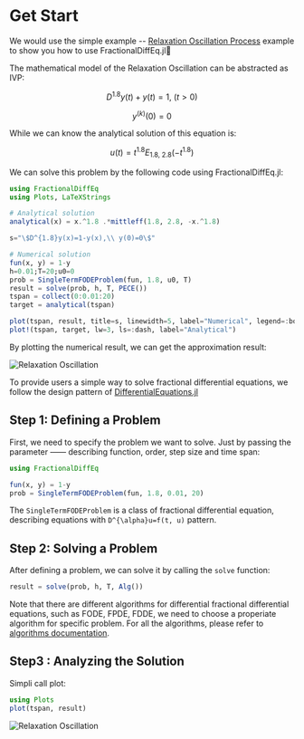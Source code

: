 # Get Start

We would use the simple example -- [Relaxation Oscillation Process](https://encyclopediaofmath.org/wiki/Relaxation_oscillation) example to show you how to use FractionalDiffEq.jl🙂

The mathematical model of the Relaxation Oscillation can be abstracted as IVP:

```math
D^{1.8}y(t)+y(t)=1,\ (t>0)
```

```math
y^{(k)}(0)=0
```

While we can know the analytical solution of this equation is:

```math
u(t)=t^{1.8}E_{1.8,\ 2.8}(-t^{1.8})
```

We can solve this problem by the following code using FractionalDiffEq.jl:

```julia
using FractionalDiffEq
using Plots, LaTeXStrings

# Analytical solution
analytical(x) = x.^1.8 .*mittleff(1.8, 2.8, -x.^1.8)

s="\$D^{1.8}y(x)=1-y(x),\\ y(0)=0\$"

# Numerical solution
fun(x, y) = 1-y
h=0.01;T=20;u0=0
prob = SingleTermFODEProblem(fun, 1.8, u0, T)
result = solve(prob, h, T, PECE())
tspan = collect(0:0.01:20)
target = analytical(tspan)

plot(tspan, result, title=s, linewidth=5, label="Numerical", legend=:bottomright)
plot!(tspan, target, lw=3, ls=:dash, label="Analytical")
```

By plotting the numerical result, we can get the approximation result:

![Relaxation Oscillation](./assets/example.png)

To provide users a simple way to solve fractional differential equations, we follow the design pattern of [DifferentialEquations.jl](https://github.com/SciML/DifferentialEquations.jl)

## Step 1: Defining a Problem

First, we need to specify the problem we want to solve. Just by passing the parameter —— describing function, order, step size and time span:

```julia
using FractionalDiffEq

fun(x, y) = 1-y
prob = SingleTermFODEProblem(fun, 1.8, 0.01, 20)
```

The ```SingleTermFODEProblem``` is a class of fractional differential equation, describing equations with ``D^{\alpha}u=f(t, u)`` pattern.

## Step 2: Solving a Problem

After defining a problem, we can solve it by calling the ```solve``` function:

```julia
result = solve(prob, h, T, Alg())
```

Note that there are different algorithms for differential fractional differential equations, such as FODE, FPDE, FDDE, we need to choose a properiate algorithm for specific problem. For all the algorithms, please refer to [algorithms documentation](https://scifracx.org/FractionalDiffEq.jl/dev/algorithms/).

## Step3 : Analyzing the Solution

Simpli call plot:

```julia
using Plots
plot(tspan, result)
```

![Relaxation Oscillation](./assets/example.png)